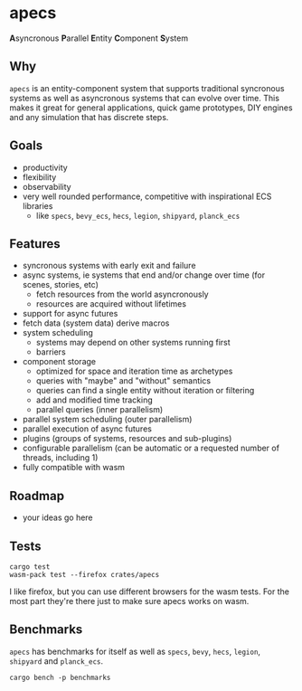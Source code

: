 # apecs
**A**syncronous **P**arallel **E**ntity **C**omponent **S**ystem

## Why
`apecs` is an entity-component system that supports traditional syncronous systems as well as
asyncronous systems that can evolve over time. This makes it great for general applications,
quick game prototypes, DIY engines and any simulation that has discrete steps.

## Goals
* productivity
* flexibility
* observability
* very well rounded performance, competitive with inspirational ECS libraries
  - like `specs`, `bevy_ecs`, `hecs`, `legion`, `shipyard`, `planck_ecs`

## Features
- syncronous systems with early exit and failure
- async systems, ie systems that end and/or change over time (for scenes, stories, etc)
  - fetch resources from the world asyncronously
  - resources are acquired without lifetimes
- support for async futures
- fetch data (system data) derive macros
- system scheduling
  - systems may depend on other systems running first
  - barriers
- component storage
  - optimized for space and iteration time as archetypes
  - queries with "maybe" and "without" semantics
  - queries can find a single entity without iteration or filtering
  - add and modified time tracking
  - parallel queries (inner parallelism)
- parallel system scheduling (outer parallelism)
- parallel execution of async futures
- plugins (groups of systems, resources and sub-plugins)
- configurable parallelism (can be automatic or a requested number of threads, including 1)
- fully compatible with wasm

## Roadmap
- your ideas go here

## Tests
```
cargo test
wasm-pack test --firefox crates/apecs
```

I like firefox, but you can use different browsers for the wasm tests. For the most part they're there
just to make sure apecs works on wasm.

## Benchmarks
`apecs` has benchmarks for itself as well as `specs`, `bevy`, `hecs`, `legion`, `shipyard` and `planck_ecs`.

```
cargo bench -p benchmarks
```
